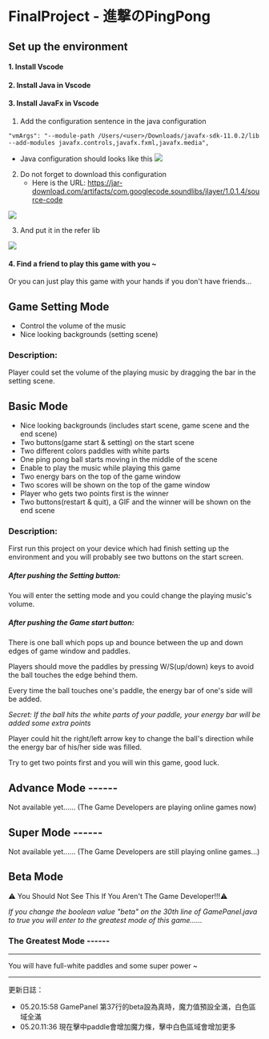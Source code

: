 # FinalProject - 進撃のPingPong

## Set up the environment
#### 1. Install Vscode 



#### 2. Install Java in Vscode 






#### 3. Install JavaFx in Vscode 
1. Add the configuration sentence in the java configuration

```
"vmArgs": "--module-path /Users/<user>/Downloads/javafx-sdk-11.0.2/lib --add-modules javafx.controls,javafx.fxml,javafx.media",
```

* Java configuration should looks like this
![](https://i.imgur.com/sfXtJg8.png)

2. Do not forget to download this configuration
    * Here is the URL:
https://jar-download.com/artifacts/com.googlecode.soundlibs/jlayer/1.0.1.4/source-code

![](https://i.imgur.com/YY2UGRA.png)


3.  And put it in the refer lib

![](https://i.imgur.com/7xCGvRb.png)

#### 4. Find a friend to play this game with you ~
Or you can just play this game with your hands if you don't have friends...

## Game Setting Mode
+ Control the volume of the music
+ Nice looking backgrounds (setting scene)
### Description:
Player could set the volume of the playing music by dragging the bar in the setting scene.



## Basic Mode 
+ Nice looking backgrounds (includes start scene, game scene and the end scene)
+ Two buttons(game start & setting) on the start scene
+ Two different colors paddles with white parts
+ One ping pong ball starts moving in the middle of the scene
+ Enable to play the music while playing this game
+ Two energy bars on the top of the game window 
+ Two scores will be shown on the top of the game window 
+ Player who gets two points first is the winner
+ Two buttons(restart & quit), a GIF and the winner will be shown on the end scene
### Description:
First run this project on your device which had finish setting up the environment
and you will probably see two buttons on the start screen.
##### After pushing the Setting button:
You will enter the setting mode and you could change the playing music's volume.
##### After pushing the Game start button:
There is one ball which pops up and bounce between the up and down edges of game window and paddles.

Players should move the paddles by pressing W/S(up/down) keys to avoid the ball touches the edge behind them.

Every time the ball touches one's paddle, the energy bar of one's side will be added.

*Secret: If the ball hits the white parts of your paddle, your energy bar will be added some extra points*

Player could hit the right/left arrow key to change the ball's direction while the energy bar of his/her side was filled.

Try to get two points first and you will win this game, good luck.


## Advance Mode ------
Not available yet......
(The Game Developers are playing online games now)


## Super Mode ------
Not available yet......
(The Game Developers are still playing online games...)





## Beta Mode 
:warning: You Should Not See This If You Aren't The Game Developer!!!:warning:

*If you change the boolean value "beta" on the 30th line of GamePanel.java to true you will enter to the greatest mode of this game......* 
### The Greatest Mode ------
------
You will have full-white paddles and some super power ~









------
更新日誌：
* 05.20.15:58 GamePanel 第37行的beta設為真時，魔力值預設全滿，白色區域全滿
* 05.20.11:36 現在擊中paddle會增加魔力條，擊中白色區域會增加更多
